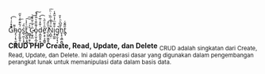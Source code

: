 G͊̉ͣ͗̔͏̙̗̥͡h̴̡͉̩̞͉̼͕̭͌ͅͅö̡̬̱̰͍̭̦́͋͊͋ͭ̌̋͟s̲͉̫̤͕͎̘͑̎́͜t̻͖̭͖͕̞̻̅ͯ̒̾͠͠ ͚̺̘̘̯̞͔̟̌̓͠C̵̷̗͖̘̪͗̒ͣ̃͒̂͝o̡͔̫̦͓̲̥̞̓͌̋̐͛ͫͯ͐̚͠ͅd͔̪̯̬͈̣̞͑͊̒ͦ̅̀͡ͅĕ̛͍͕̥͉̞̳͈̑͗ͤ̋͛ ̸̹̺̼̫͖̭͎͗̆̏͒͡N̨̪̬̣͋ͣ̊ͪ̅̏ͥͪ͘͞i̧̡̲͚̐͌ͫ̓̾͂̂̾g̰̹̬͎͉̟̚ȟ̥̝̠͉̳̯̪̱̃͆̀ͪ̽̎t̻͓͂͌̌͑


**CRUD PHP**
**Create, Read, Update, dan Delete**
<sub>CRUD adalah singkatan dari Create, Read, Update, dan Delete. Ini adalah operasi dasar yang digunakan dalam pengembangan perangkat lunak untuk memanipulasi data dalam basis data.</sub>
